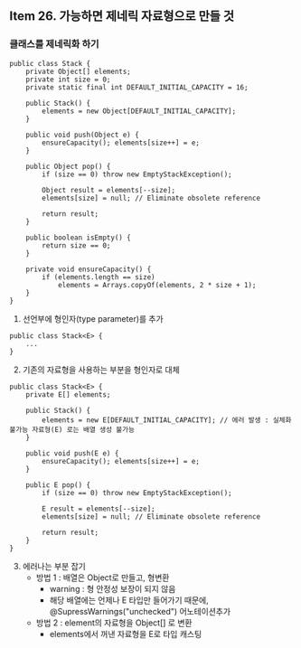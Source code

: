 ## Item 26. 가능하면 제네릭 자료형으로 만들 것 
### 클래스를 제네릭화 하기 

```
public class Stack {
    private Object[] elements;
    private int size = 0;
    private static final int DEFAULT_INITIAL_CAPACITY = 16;
        
    public Stack() {
        elements = new Object[DEFAULT_INITIAL_CAPACITY];
    }

    public void push(Object e) { 
        ensureCapacity(); elements[size++] = e;
    }

    public Object pop() { 
        if (size == 0) throw new EmptyStackException();
        
        Object result = elements[--size];
        elements[size] = null; // Eliminate obsolete reference 

        return result;
    }

    public boolean isEmpty() {
        return size == 0;
    }

    private void ensureCapacity() {
        if (elements.length == size)
            elements = Arrays.copyOf(elements, 2 * size + 1);
    } 
}
```
1. 선언부에 형인자(type parameter)를 추가 
```
public class Stack<E> {
    ...   
}
```
2. 기존의 자료형을 사용하는 부분을 형인자로 대체 
```
public class Stack<E> {
    private E[] elements;

    public Stack() {
        elements = new E[DEFAULT_INITIAL_CAPACITY]; // 에러 발생 : 실체화 불가능 자료형(E) 로는 배열 생성 불가능 
    }

    public void push(E e) { 
        ensureCapacity(); elements[size++] = e;
    }

    public E pop() { 
        if (size == 0) throw new EmptyStackException();
        
        E result = elements[--size];
        elements[size] = null; // Eliminate obsolete reference 

        return result;
    }
}
```
3. 에러나는 부분 잡기 
    * 방법 1 : 배열은 Object로 만들고, 형변환 
        + warning : 형 안정성 보장이 되지 않음 
        + 해당 배열에는 언제나 E 타입만 들어가기 때문에, @SupressWarnings("unchecked") 어노테이션추가 
    * 방법 2 : element의 자료형을 Object[] 로 변환
        + elements에서 꺼낸 자료형을 E로 타입 캐스팅  